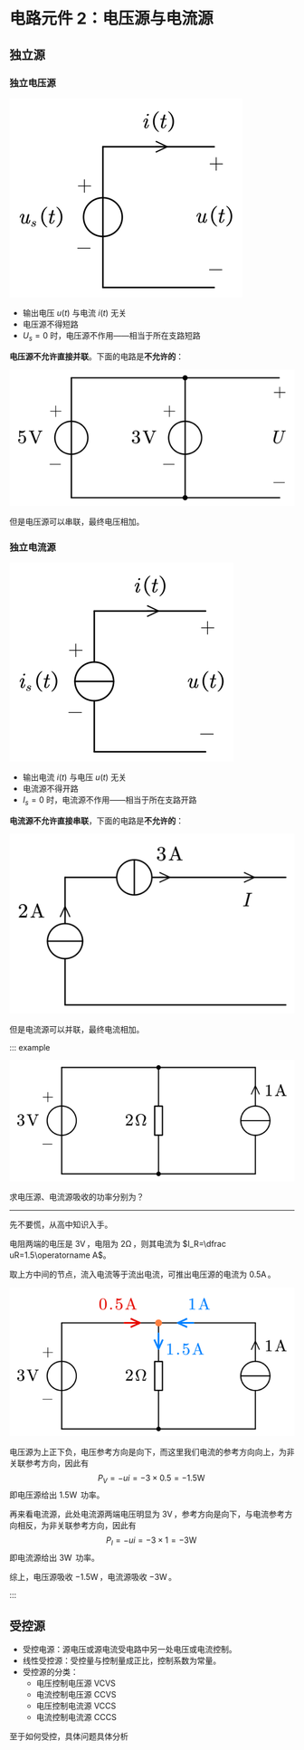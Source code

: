# 电路元件 2：电压源与电流源

## 独立源

### 独立电压源

![](./images/vsource.svg)

- 输出电压 $u(t)$ 与电流 $i(t)$ 无关
- 电压源不得短路
- $U_s=0$ 时，电压源不作用——相当于所在支路短路

**电压源不允许直接并联**。下面的电路是**不允许的**：

![&m](./images/vsource-prohib-example.svg)

但是电压源可以串联，最终电压相加。

### 独立电流源

![](./images/isource.svg)

- 输出电流 $i(t)$ 与电压 $u(t)$ 无关
- 电流源不得开路
- $I_s=0$ 时，电流源不作用——相当于所在支路开路

**电流源不允许直接串联**，下面的电路是**不允许的**：

![](./images/isource-prohib-example.svg)

但是电流源可以并联，最终电流相加。

::: example

![](./images/source-power-example.svg)

求电压源、电流源吸收的功率分别为？

---

先不要慌，从高中知识入手。

电阻两端的电压是 $3\operatorname V$，电阻为 $2\operatorname \Omega$，则其电流为 $I_R=\dfrac uR=1.5\operatorname A$。

取上方中间的节点，流入电流等于流出电流，可推出电压源的电流为 $0.5\operatorname A$。

![](./images/source-power-example-analyze-1.svg)

电压源为上正下负，电压参考方向是向下，而这里我们电流的参考方向向上，为非关联参考方向，因此有
$$
P_V=-ui=-3\times0.5=-1.5\operatorname W
$$
即电压源给出 $1.5\operatorname W$ 功率。

再来看电流源，此处电流源两端电压明显为 $3\operatorname V$，参考方向是向下，与电流参考方向相反，为非关联参考方向，因此有
$$
P_I=-ui=-3\times1=-3\operatorname W
$$
即电流源给出 $3\operatorname W$ 功率。

综上，电压源吸收 $-1.5\operatorname W$，电流源吸收 $-3\operatorname W$。

:::

## 受控源

- 受控电源：源电压或源电流受电路中另一处电压或电流控制。
- 线性受控源：受控量与控制量成正比，控制系数为常量。
- 受控源的分类：
  - 电压控制电压源 VCVS
  - 电流控制电压源 CCVS
  - 电压控制电流源 VCCS
  - 电流控制电流源 CCCS



至于如何受控，具体问题具体分析